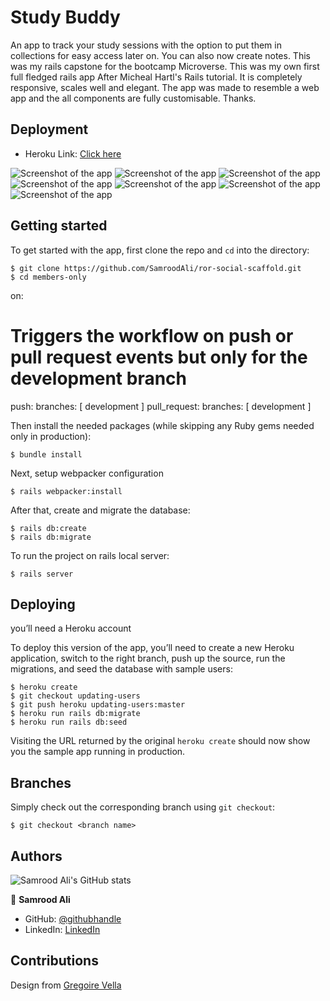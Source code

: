 # Study Buddy
An app to track your study sessions with the option to put them in collections for easy access later on. You can also now create notes. This was my rails capstone for the bootcamp Microverse. This was my own first full fledged rails app After Micheal Hartl's Rails tutorial. It is completely responsive, scales well and elegant. The app was made to resemble a web app and the all components are fully customisable. Thanks.

## Deployment
- Heroku Link: [Click here](https://cool-study-buddy.herokuapp.com/)

![Screenshot of the app](./app1.png)
![Screenshot of the app](./app2.png)
![Screenshot of the app](./app3.png)
![Screenshot of the app](./app4.png)
![Screenshot of the app](./app5.png)
![Screenshot of the app](./app6.png)
![Screenshot of the app](./app7.png)
## Getting started

To get started with the app, first clone the repo and `cd` into the directory:

```
$ git clone https://github.com/SamroodAli/ror-social-scaffold.git
$ cd members-only
```
on:
  # Triggers the workflow on push or pull request events but only for the development branch
  push:
    branches: [ development ]
  pull_request:
    branches: [ development ]

Then install the needed packages (while skipping any Ruby gems needed only in production):

```
$ bundle install
```

Next, setup webpacker configuration

```
$ rails webpacker:install
```

After that, create and migrate the database:

```
$ rails db:create
$ rails db:migrate
```

To run the project on rails local server:

```
$ rails server
```
## Deploying

you’ll need a Heroku account

To deploy this version of the app, you’ll need to create a new Heroku application, switch to the right branch, push up the source, run the migrations, and seed the database with sample users:

```
$ heroku create
$ git checkout updating-users
$ git push heroku updating-users:master
$ heroku run rails db:migrate
$ heroku run rails db:seed
```

Visiting the URL returned by the original `heroku create` should now show you the sample app running in production. 

## Branches

Simply check out the corresponding branch using `git checkout`:

```
$ git checkout <branch name>
```

## Authors

![Samrood Ali's GitHub stats](https://github-readme-stats.vercel.app/api?username=SamroodAli&count_private=true&theme=dark&show_icons=true)

👤 **Samrood Ali**
- GitHub: [@githubhandle](https://github.com/SamroodAli)
- LinkedIn: [LinkedIn](https://www.linkedin.com/in/samrood-ali/)


## Contributions
Design from [Gregoire Vella](https://www.behance.net/gregoirevella)
